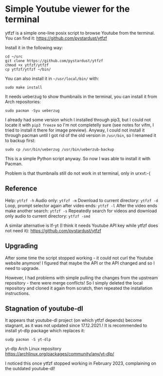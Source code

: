 # Simple Youtube viewer for the terminal

ytfzf is a simple one-line posix script to browse Youtube from the terminal. You can find it:
<https://github.com/pystardust/ytfzf>

Install it in the following way:
```
cd ~/src
git clone https://github.com/pystardust/ytfzf
chmod +x ytfzf/ytfzf
cp ytfzf/ytfzf ~/bin/
```

You can also install it in `~/usr/local/bin/` with:
```
sudo make install
```

It needs ueberzug to show thumbnails in the terminal, you can install it from Arch repositories:
```
sudo pacman -Syu ueberzug
```

I already had some version which I installed through pip3, but I could not locate it with `pip3 freeze` so I'm not completelly sure (see notes for vifm, I tried to install it there for image preview). Anyway, I could not install it through pacman until I got rid of the old version in `/usr/bin`, so I renamed it to backup first:
```
sudo cp /usr/bin/ueberzug /usr/bin/ueberzub-backup
```

This is a simple Python script anyway. So now I was able to install it with Pacman.

Problem is that thumbnails still do not work in st terminal, only in urxvt:-(

## Reference

Help: `ytfzf -h`
Audio only: `ytfzf -m`
Download to current directory: `ytfzf -d`
Loop, prompt selector again after video ends: `ytfzf -l`
After the video ends make another search: `ytfzf -s`
Repeatedly search for videos and download only audio to current directory: `ytfzf -smd`

A similar alternative is lf-yt (I think it needs Youtube API key while ytfzf does not need it):
<https://github.com/pystardust/ytfzf>

## Upgrading

After some time the script stopped working - it could not curl the Youtube website anymore! I figured that maybe the API or the API changed and so I need to upgrade.

However, I had problems with simple pulling the changes from the upstream repository - there were merge conflicts! So I simply deleted the local repository and cloned it again from scratch, then repeated the installation instructions.

## Stagnation of youtube-dl

It appears that youtube-dl project (on which ytfzf depends) become stagnant, as it was not updated since 17.12.2021.! It is recommended to install yt-dlp package which replaces it:
```
sudp pacman -S yt-dlp
```

yt-dlp Arch Linux repository
<https://archlinux.org/packages/community/any/yt-dlp/>

I noticed this once ytfzf stopped working in February 2023, complaining on the outdated youtube-dl!

